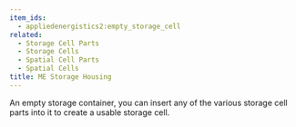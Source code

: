 ```yaml
---
item_ids:
  - appliedenergistics2:empty_storage_cell
related:
  - Storage Cell Parts
  - Storage Cells
  - Spatial Cell Parts
  - Spatial Cells
title: ME Storage Housing
---
```


An empty storage container, you can insert any of the various storage cell
parts into it to create a usable storage cell.

<RecipeFor id="appliedenergistics2:empty_storage_cell"/>
